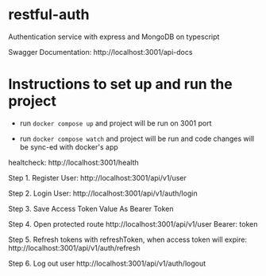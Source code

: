 # restful-auth
Authentication service with express and MongoDB on typescript

Swagger Documentation:  http://localhost:3001/api-docs

# Instructions to set up and run the project
- run `docker compose up` and project will be run on 3001 port

- run `docker compose watch` and project will be run and code changes will be sync-ed with docker's app

healtcheck: http://localhost:3001/health

Step 1. Register User: http://localhost:3001/api/v1/user

Step 2. Login User: http://localhost:3001/api/v1/auth/login

Step 3. Save Access Token Value As Bearer Token

Step 4. Open protected route http://localhost:3001/api/v1/user Bearer: token

Step 5. Refresh tokens with refreshToken, when access token will expire: http://localhost:3001/api/v1/auth/refresh

Step 6. Log out user http://localhost:3001/api/v1/auth/logout
